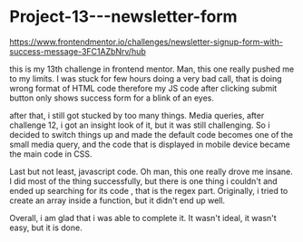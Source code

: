 # Project-13---newsletter-form
https://www.frontendmentor.io/challenges/newsletter-signup-form-with-success-message-3FC1AZbNrv/hub

this is my 13th challenge in frontend mentor. Man, this one really pushed me to my limits. I was stuck for few 
hours doing a very bad call, that is doing wrong format of HTML code therefore my JS code after clicking submit
button only shows success form for a blink of an eyes. 

after that, i still got stucked by too many things. Media queries, after challenge 12, i got an insight look of
it, but it was still challenging. So i decided to switch things up and made the default code becomes one of the
small media query, and the code that is displayed in mobile device became the main code in CSS.

Last but not least, javascript code. Oh man, this one really drove me insane. I did most of the thing successfully,
but there is one thing i couldn't and ended up searching for its code , that is the regex part. Originally, i tried to 
create an array inside a function, but it didn't end up well.

Overall, i am glad that i was able to complete it. It wasn't ideal, it wasn't easy, but it is done.
